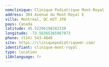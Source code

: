 ```yaml
---
nomclinique: Clinique Podiatrique Mont-Royal
address: 304 Avenue du Mont-Royal E
ville: Montréal, QC H2T 1P8
pays: Canada
latitude: 45.52296198282338
longitude: -73.58365365967873
phone: (514) 543-4848
site: https://cliniquepodiatriquemr.com/
identifiant: clinique-mont-royal
type: location
i18nlanguage: fr
---
```


